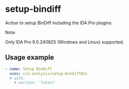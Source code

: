 # setup-bindiff

Action to setup BinDiff including the IDA Pro plugins.

> [!NOTE]
> Only IDA Pro 9.0.240925 (Windows and Linux) supported.

## Usage example

```yaml
- name: Setup BinDiff
  uses: cs2-analysis/setup-bindiff@v1
  # with:
    # version: 'latest'
```